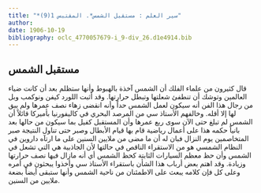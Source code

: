 ```yaml
---
title: "*سير العلم : مستقبل الشمس*. المقتبس 1(9)"
author: 
date: 1906-10-19
bibliography: oclc_4770057679-i_9-div_26.d1e4914.bib
---
```




##  مستقبل الشمس 


 قال كثيرون من علماء الفلك أن الشمس آخذة بالهبوط وأنها ستظلم بعد أن كانت ضياء العالمين وتوشك أن تنطفئ شعلتها وتبطل حرارتها. وقد أثبت اللورد كيفن ونوكمب وبل من رجال هذا الفن أنه سيكون لعمل الشمس حداً وأنه انقضى زهاء نصف عمرها ولم يبق لها إلا أقله. وخالفهم الأستاذ سي من المرصد البحري في كاليفورنيا بأميركا قائلاً أن   الشمس لم تبلغ حتى الآن سوى ربع عمرها وأن المستقبل كفيل بما سيكون من حالها بعد بانياً حكمه هذا على أعمال رياضية قام بها قيام الأبطال وصبر حتى تناول النتيجة صبر المتخاصمين يوم النزال فبان له أن ما مضى من ملايين السنين على ما ارتآه داروين في النظام الشمسي هو من الاستقراء الناقص في حالتها لأن الجاذبية هي التي تشعل في الشمس وأن حظ معظم السيارات الثابتة كحظ الشمس أي أنه مازال فيها نصف حرارتها وزيادة. وقد اهتم بعض أرباب   هذا الشأن باستقراء الأستاذ سي وأخذوا يبحثون في أمره وعلى كل فإن كلامه يبعث على الاطمئنان من ناحية الشمس وأنها ستبقى أيضاً بضعة ملايين من السنين. 
